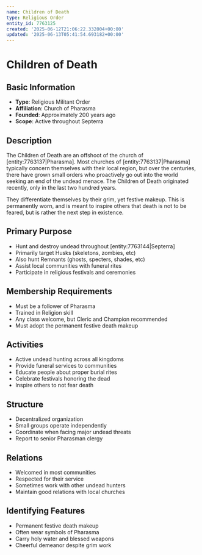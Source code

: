 ```yaml
---
name: Children of Death
type: Religious Order
entity_id: 7763125
created: '2025-06-12T21:06:22.332004+00:00'
updated: '2025-06-13T05:41:54.693182+00:00'
---
```


# Children of Death

## Basic Information
- **Type**: Religious Militant Order
- **Affiliation**: Church of Pharasma
- **Founded**: Approximately 200 years ago
- **Scope**: Active throughout Septerra

## Description
The Children of Death are an offshoot of the church of [entity:7763137|Pharasma]. Most churches of [entity:7763137|Pharasma] typically concern themselves with their local region, but over the centuries, there have grown small orders who proactively go out into the world seeking an end of the undead menace. The Children of Death originated recently, only in the last two hundred years.

They differentiate themselves by their grim, yet festive makeup. This is permanently worn, and is meant to inspire others that death is not to be feared, but is rather the next step in existence.

## Primary Purpose
- Hunt and destroy undead throughout [entity:7763144|Septerra]
- Primarily target Husks (skeletons, zombies, etc)
- Also hunt Remnants (ghosts, specters, shades, etc)
- Assist local communities with funeral rites
- Participate in religious festivals and ceremonies

## Membership Requirements
- Must be a follower of Pharasma
- Trained in Religion skill
- Any class welcome, but Cleric and Champion recommended
- Must adopt the permanent festive death makeup

## Activities
- Active undead hunting across all kingdoms
- Provide funeral services to communities
- Educate people about proper burial rites
- Celebrate festivals honoring the dead
- Inspire others to not fear death

## Structure
- Decentralized organization
- Small groups operate independently
- Coordinate when facing major undead threats
- Report to senior Pharasman clergy

## Relations
- Welcomed in most communities
- Respected for their service
- Sometimes work with other undead hunters
- Maintain good relations with local churches

## Identifying Features
- Permanent festive death makeup
- Often wear symbols of Pharasma
- Carry holy water and blessed weapons
- Cheerful demeanor despite grim work